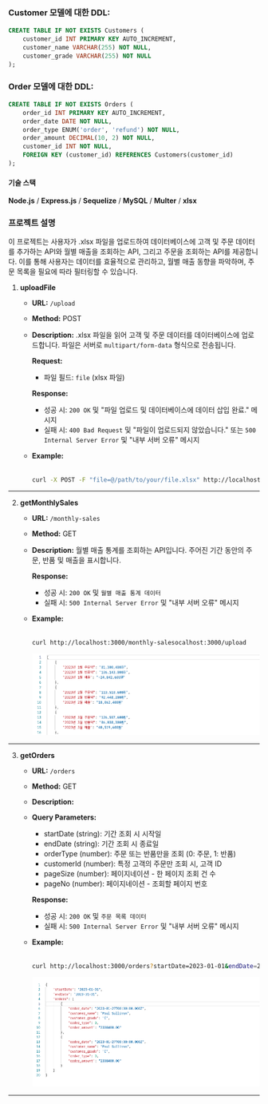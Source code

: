 ### Customer 모델에 대한 DDL:

```sql
CREATE TABLE IF NOT EXISTS Customers (
    customer_id INT PRIMARY KEY AUTO_INCREMENT,
    customer_name VARCHAR(255) NOT NULL,
    customer_grade VARCHAR(255) NOT NULL
);
```

### Order 모델에 대한 DDL:

```sql
CREATE TABLE IF NOT EXISTS Orders (
    order_id INT PRIMARY KEY AUTO_INCREMENT,
    order_date DATE NOT NULL,
    order_type ENUM('order', 'refund') NOT NULL,
    order_amount DECIMAL(10, 2) NOT NULL,
    customer_id INT NOT NULL,
    FOREIGN KEY (customer_id) REFERENCES Customers(customer_id)
);
```

#### 기술 스택

**Node.js** / **Express.js** / **Sequelize** / **MySQL** / **Multer** / **xlsx**

### 프로젝트 설명

이 프로젝트는 사용자가 .xlsx 파일을 업로드하여 데이터베이스에 고객 및 주문 데이터를 추가하는 API와 월별 매출을 조회하는 API, 그리고 주문을 조회하는 API를 제공합니다. 이를 통해 사용자는 데이터를 효율적으로 관리하고, 월별 매출 동향을 파악하며, 주문 목록을 필요에 따라 필터링할 수 있습니다.

1.  **uploadFile**

    - **URL:** `/upload`
    - **Method:** POST
    - **Description:** .xlsx 파일을 읽어 고객 및 주문 데이터를 데이터베이스에 업로드합니다.
      파일은 서버로 `multipart/form-data` 형식으로 전송됩니다.

      **Request:**

      - 파일 필드: `file` (xlsx 파일)

      **Response:**

      - 성공 시: `200 OK` 및 "파일 업로드 및 데이터베이스에 데이터 삽입 완료." 메시지
      - 실패 시: `400 Bad Request` 및 "파일이 업로드되지 않았습니다." 또는 `500 Internal Server Error` 및 "내부 서버 오류" 메시지

    - **Example:**

      ```bash

      curl -X POST -F "file=@/path/to/your/file.xlsx" http://localhost:3000/upload

      ```

---

2. **getMonthlySales**

   - **URL:** `/monthly-sales`
   - **Method:** GET
   - **Description:**
     월별 매출 통계를 조회하는 API입니다. 주어진 기간 동안의 주문, 반품 및 매출을 표시합니다.

     **Response:**

     - 성공 시: `200 OK` 및 `월별 매출 통계 데이터`
     - 실패 시: `500 Internal Server Error` 및 "내부 서버 오류" 메시지

   - **Example:**

     ```bash

     curl http://localhost:3000/monthly-salesocalhost:3000/upload

     ```

     ![Postman요청결과](/img/projectImg1.png)

---

3. **getOrders**

   - **URL:** `/orders`
   - **Method:** GET
   - **Description:**
   - **Query Parameters:**

     - startDate (string): 기간 조회 시 시작일
     - endDate (string): 기간 조회 시 종료일
     - orderType (number): 주문 또는 반품만을 조회 (0: 주문, 1: 반품)
     - customerId (number): 특정 고객의 주문만 조회 시, 고객 ID
     - pageSize (number): 페이지네이션 - 한 페이지 조회 건 수
     - pageNo (number): 페이지네이션 - 조회할 페이지 번호

     **Response:**

     - 성공 시: `200 OK` 및 `주문 목록 데이터`
     - 실패 시: `500 Internal Server Error` 및 "내부 서버 오류" 메시지

   - **Example:**

     ```bash

     curl http://localhost:3000/orders?startDate=2023-01-01&endDate=2023-01-31&orderType=0&customerId=18&pageSize=50&pageNo=1

     ```

     ![Postman요청결과](/img/projectImg2.png)

---
